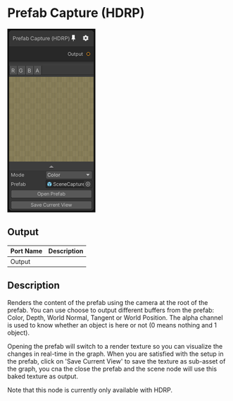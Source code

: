 # Prefab Capture (HDRP)
![Mixture.PrefabCaptureNode](../../images/Mixture.PrefabCaptureNode.png)

## Output
Port Name | Description
--- | ---
Output | 

## Description
Renders the content of the prefab using the camera at the root of the prefab.
You can use choose to output different buffers from the prefab: Color, Depth, World Normal, Tangent or World Position.
The alpha channel is used to know whether an object is here or not (0 means nothing and 1 object).

Opening the prefab will switch to a render texture so you can visualize the changes in real-time in the graph.
When you are satisfied with the setup in the prefab, click on 'Save Current View' to save the texture as sub-asset of the graph, you cna the close the prefab and the scene node will use this baked texture as output.

Note that this node is currently only available with HDRP.

